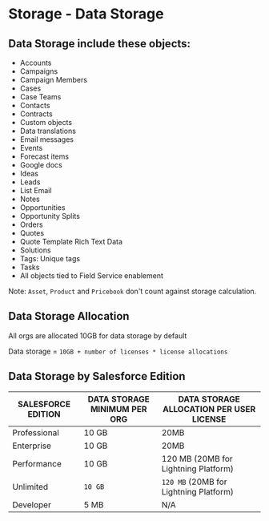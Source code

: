 # Storage - Data Storage 

## Data Storage include these objects:

- Accounts
- Campaigns
- Campaign Members
- Cases
- Case Teams
- Contacts
- Contracts
- Custom objects
- Data translations
- Email messages
- Events
- Forecast items
- Google docs
- Ideas
- Leads
- List Email
- Notes
- Opportunities
- Opportunity Splits
- Orders
- Quotes
- Quote Template Rich Text Data
- Solutions
- Tags: Unique tags
- Tasks
- All objects tied to Field Service enablement 

Note: 
`Asset`, `Product` and `Pricebook` don't count against storage calculation.

## Data Storage Allocation

All orgs are allocated 10GB for data storage by default

Data storage = `10GB + number of licenses * license allocations`


## Data Storage by Salesforce Edition

|SALESFORCE EDITION|DATA STORAGE MINIMUM PER ORG |DATA STORAGE ALLOCATION PER USER LICENSE | 
|--|--|--|
| Professional  | 10 GB  | 20MB
| Enterprise    | 10 GB  | 20MB 
| Performance   | 10 GB  | 120 MB (20MB for Lightning Platform)
| Unlimited     | `10 GB`  | `120 MB` (20MB for Lightning Platform)
| Developer     | 5 MB   | N/A
